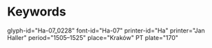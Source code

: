 # Keywords
glyph-id="Ha-07_0228"
font-id="Ha-07"
printer-id="Ha"
printer="Jan Haller"
period="1505–1525"
place="Kraków"
PT plate="170"
